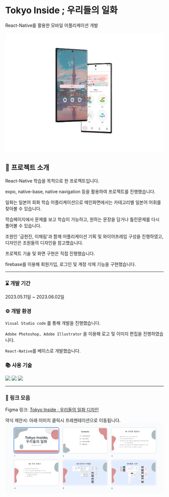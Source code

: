 # Tokyo Inside ; 우리들의 일화

React-Native를 활용한 모바일 어플리케이션 개발

<img src='https://raw.githubusercontent.com/jeeun99/project06_Ilhwa/master/assets/mockup/MockupImage.jpg' alt='demo' />

## 🙋 프로젝트 소개

React-Native 학습을 목적으로 한 프로젝트입니다.

expo, native-base, native navigation 등을 활용하여 프로젝트를 진행했습니다.

일화는 일본어 회화 학습 어플리케이션으로 메인화면에서는 카테고리별 일본어 어휘를 찾아볼 수 있습니다.

학습페이지에서 문제를 보고 학습이 가능하고, 원하는 문장을 담거나 틀린문제를 다시 풀어볼 수 있습니다.

조원인 '금현진, 이채림'과 함께 어플리케이션 기획 및 와이어프레임 구성을 진행하였고, 디자인은 조원들의 디자인을 참고했습니다.

프로젝트 기술 및 화면 구현은 직접 진행했습니다.

firebase를 이용해 회원가입, 로그인 및 계정 삭제 기능을 구현했습니다.

---

### ⌛ 개발 기간

2023.05.11일 ~ 2023.06.02일

### ⚙ 개발 환경

`Visual Studio code` 를 통해 개발을 진행했습니다.

`Adobe Photoshop, Adobe Illustrator` 을 이용해 로고 및 이미지 편집을 진행하였습니다.

`React-Native`를 베이스로 개발했습니다.

### 📚 사용 기술

<img src="https://img.shields.io/badge/react-61DAFB?style=flat&logo=react&logoColor=black"/> <img src="https://img.shields.io/badge/Firebase-FFCA28?style=flat&logo=Firebase&logoColor=black"/> <img src="https://img.shields.io/badge/expo-000020?style=flat&logo=expo&logoColor=white"/>

---

### 🔗 링크 모음

Figma 링크: [Tokyo Inside ; 우리들의 일화 디자인](https://www.figma.com/file/NKqsesXbQ5nLG3nyffCVH4/%EC%9D%B4%EC%A0%9C%EC%9D%80_6%EC%B0%A8?type=design&node-id=0%3A1&t=5o28eD49usTcC4Mk-1)

약식 제안서: 아래 이미지 클릭시 프레젠테이션으로 이동됩니다.
<a href='https://docs.google.com/presentation/d/1YXDaC8fPEJpFl2FaTKY5MkpjITmY3ZiQWnCmaMLrT2k/edit#slide=id.g24d3a29c135_0_15'>
<img src='https://github.com/jeeun99/project06_Ilhwa/blob/master/assets/mockup/20230602_145555.png?raw=true' alt='pptimg'>
</a>
